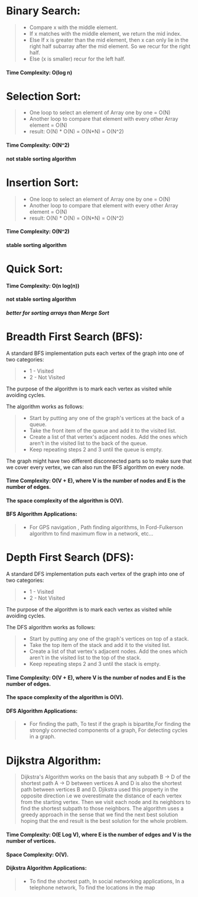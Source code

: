 # Binary Search:
> * Compare x with the middle element.
> * If x matches with the middle element, we return the mid index.
> * Else If x is greater than the mid element, then x can only lie in the right half subarray after the mid element. So we recur for the right half.
> * Else (x is smaller) recur for the left half.
#### Time Complexity: O(log n)

# Selection Sort:
> * One loop to select an element of Array one by one = O(N)
> * Another loop to compare that element with every other Array element = O(N)
> * result: O(N) * O(N) = O(N*N) = O(N^2)

#### Time Complexity: O(N^2)
#### not stable sorting algorithm

# Insertion Sort:
> * One loop to select an element of Array one by one = O(N)
> * Another loop to compare that element with every other Array element = O(N)
> * result: O(N) * O(N) = O(N*N) = O(N^2)

#### Time Complexity: O(N^2)
#### stable sorting algorithm

# Quick Sort:
#### Time Complexity: O(n log(n))
#### not stable sorting algorithm
##### *better for sorting arrays than Merge Sort*

# Breadth First Search (BFS):
A standard BFS implementation puts each vertex of the graph into one of two categories:

> * 1 - Visited
> * 2 - Not Visited

The purpose of the algorithm is to mark each vertex as visited while avoiding cycles.

The algorithm works as follows:

> * Start by putting any one of the graph's vertices at the back of a queue.
> * Take the front item of the queue and add it to the visited list.
> * Create a list of that vertex's adjacent nodes. Add the ones which aren't in the visited list to the back of the queue.
> * Keep repeating steps 2 and 3 until the queue is empty.

The graph might have two different disconnected parts so to make sure that we cover every vertex, we can also run the BFS algorithm on every node.

#### Time Complexity: O(V + E), where V is the number of nodes and E is the number of edges.
#### The space complexity of the algorithm is O(V).
#### BFS Algorithm Applications:
> * For GPS navigation , Path finding algorithms, In Ford-Fulkerson algorithm to find maximum flow in a network, etc...

# Depth First Search (DFS):
A standard DFS implementation puts each vertex of the graph into one of two categories:

> * 1 - Visited
> * 2 - Not Visited

The purpose of the algorithm is to mark each vertex as visited while avoiding cycles.

The DFS algorithm works as follows:

> * Start by putting any one of the graph's vertices on top of a stack.
> * Take the top item of the stack and add it to the visited list.
> * Create a list of that vertex's adjacent nodes. Add the ones which aren't in the visited list to the top of the stack.
> * Keep repeating steps 2 and 3 until the stack is empty.

#### Time Complexity: O(V + E), where V is the number of nodes and E is the number of edges.
#### The space complexity of the algorithm is O(V).
#### DFS Algorithm Applications:
> * For finding the path, To test if the graph is bipartite,For finding the strongly connected components of a graph, For detecting cycles in a graph.

# Dijkstra Algorithm:

> Dijkstra's Algorithm works on the basis that any subpath B -> D of the shortest path A -> D between vertices A and D is also the shortest path between vertices B and D.
> Djikstra used this property in the opposite direction i.e we overestimate the distance of each vertex from the starting vertex. Then we visit each node and its neighbors to find the shortest subpath to those neighbors.
> The algorithm uses a greedy approach in the sense that we find the next best solution hoping that the end result is the best solution for the whole problem.
#### Time Complexity: O(E Log V), where E is the number of edges and V is the number of vertices.
#### Space Complexity: O(V).
#### Dijkstra Algorithm Applications:
> * To find the shortest path, In social networking applications, In a telephone network, To find the locations in the map
